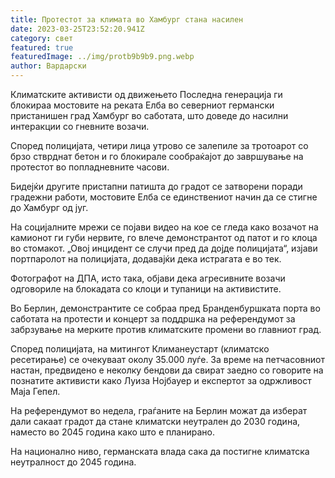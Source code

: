 ```yaml
---
title: Протестот за климата во Хамбург стана насилен
date: 2023-03-25T23:52:20.941Z
category: свет
featured: true
featuredImage: ../img/protb9b9b9.png.webp
author: Вардарски
---
```


Климатските активисти од движењето Последна генерација ги блокираа мостовите на реката Елба во северниот германски пристанишен град Хамбург во саботата, што доведе до насилни интеракции со гневните возачи.

Според полицијата, четири лица утрово се залепиле за тротоарот со брзо стврднат бетон и го блокирале сообраќајот до завршување на протестот во попладневните часови.

Бидејќи другите пристапни патишта до градот се затворени поради градежни работи, мостовите Елба се единствениот начин да се стигне до Хамбург од југ.

На социјалните мрежи се појави видео на кое се гледа како возачот на камионот ги губи нервите, го влече демонстрантот од патот и го клоца во стомакот. „Овој инцидент се случи пред да дојде полицијата“, изјави портпаролот на полицијата, додавајќи дека истрагата е во тек.

Фотографот на ДПА, исто така, објави дека агресивните возачи одговориле на блокадата со клоци и тупаници на активистите.

Во Берлин, демонстрантите се собраа пред Бранденбуршката порта во саботата на протести и концерт за поддршка на референдумот за забрзување на мерките против климатските промени во главниот град.

Според полицијата, на митингот Климанеустарт (климатско ресетирање) се очекуваат околу 35.000 луѓе. За време на петчасовниот настан, предвидено е неколку бендови да свират заедно со говорите на познатите активисти како Луиза Нојбауер и експертот за одржливост Маја Гепел.

На референдумот во недела, граѓаните на Берлин можат да изберат дали сакаат градот да стане климатски неутрален до 2030 година, наместо во 2045 година како што е планирано.

На национално ниво, германската влада сака да постигне климатска неутралност до 2045 година.
